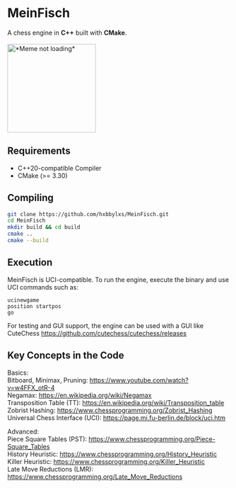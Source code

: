 # MeinFisch

A chess engine in **C++** built with **CMake**. <br><br>
<img src="https://en.meming.world/images/en/b/b1/Baby_Beats_Computer_at_Chess.jpg" alt="*Meme not loading*" width="200" align="top">

## Requirements

- C++20-compatible Compiler  
- CMake (>= 3.30)  

## Compiling

```bash
git clone https://github.com/hxbbylxs/MeinFisch.git
cd MeinFisch
mkdir build && cd build
cmake ..
cmake --build
```

## Execution

MeinFisch is UCI-compatible. To run the engine, execute the binary and use UCI commands such as:  
  
```text
ucinewgame
position startpos
go
```  
For testing and GUI support, the engine can be used with a GUI like CuteChess https://github.com/cutechess/cutechess/releases  

## Key Concepts in the Code
Basics:  
Bitboard, Minimax, Pruning: https://www.youtube.com/watch?v=w4FFX_otR-4  
Negamax: https://en.wikipedia.org/wiki/Negamax  
Transposition Table (TT): https://en.wikipedia.org/wiki/Transposition_table  
Zobrist Hashing: https://www.chessprogramming.org/Zobrist_Hashing  
Universal Chess Interface (UCI): https://page.mi.fu-berlin.de/block/uci.htm

Advanced:  
Piece Square Tables (PST): https://www.chessprogramming.org/Piece-Square_Tables  
History Heuristic: https://www.chessprogramming.org/History_Heuristic  
Killer Heuristic: https://www.chessprogramming.org/Killer_Heuristic  
Late Move Reductions (LMR): https://www.chessprogramming.org/Late_Move_Reductions  

